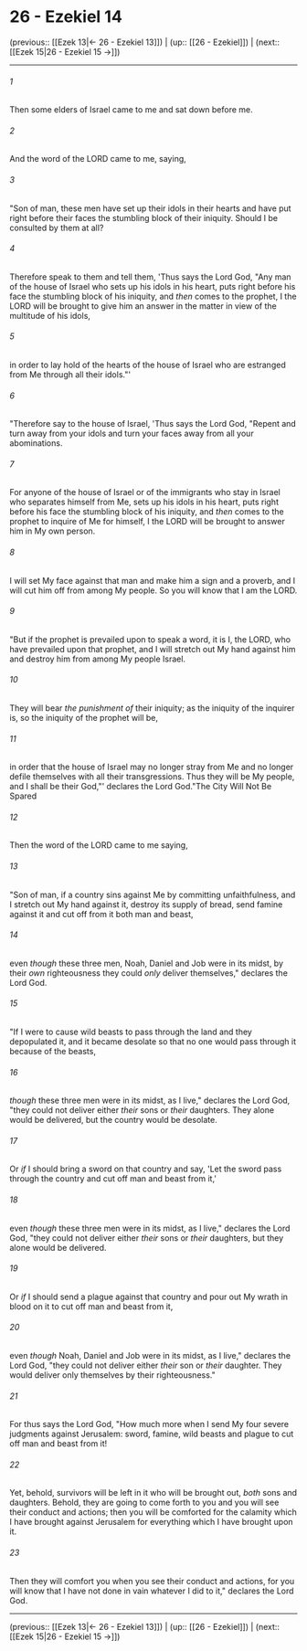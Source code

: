# 26 - Ezekiel 14

(previous:: [[Ezek 13|← 26 - Ezekiel 13]]) | (up:: [[26 - Ezekiel]]) | (next:: [[Ezek 15|26 - Ezekiel 15 →]])

***


###### 1 
Then some elders of Israel came to me and sat down before me. 

###### 2 
And the word of the LORD came to me, saying, 

###### 3 
"Son of man, these men have set up their idols in their hearts and have put right before their faces the stumbling block of their iniquity. Should I be consulted by them at all? 

###### 4 
Therefore speak to them and tell them, 'Thus says the Lord God, "Any man of the house of Israel who sets up his idols in his heart, puts right before his face the stumbling block of his iniquity, and _then_ comes to the prophet, I the LORD will be brought to give him an answer in the matter in view of the multitude of his idols, 

###### 5 
in order to lay hold of the hearts of the house of Israel who are estranged from Me through all their idols."' 

###### 6 
"Therefore say to the house of Israel, 'Thus says the Lord God, "Repent and turn away from your idols and turn your faces away from all your abominations. 

###### 7 
For anyone of the house of Israel or of the immigrants who stay in Israel who separates himself from Me, sets up his idols in his heart, puts right before his face the stumbling block of his iniquity, and _then_ comes to the prophet to inquire of Me for himself, I the LORD will be brought to answer him in My own person. 

###### 8 
I will set My face against that man and make him a sign and a proverb, and I will cut him off from among My people. So you will know that I am the LORD. 

###### 9 
"But if the prophet is prevailed upon to speak a word, it is I, the LORD, who have prevailed upon that prophet, and I will stretch out My hand against him and destroy him from among My people Israel. 

###### 10 
They will bear _the punishment of_ their iniquity; as the iniquity of the inquirer is, so the iniquity of the prophet will be, 

###### 11 
in order that the house of Israel may no longer stray from Me and no longer defile themselves with all their transgressions. Thus they will be My people, and I shall be their God,"' declares the Lord God."The City Will Not Be Spared 

###### 12 
Then the word of the LORD came to me saying, 

###### 13 
"Son of man, if a country sins against Me by committing unfaithfulness, and I stretch out My hand against it, destroy its supply of bread, send famine against it and cut off from it both man and beast, 

###### 14 
even _though_ these three men, Noah, Daniel and Job were in its midst, by their _own_ righteousness they could _only_ deliver themselves," declares the Lord God. 

###### 15 
"If I were to cause wild beasts to pass through the land and they depopulated it, and it became desolate so that no one would pass through it because of the beasts, 

###### 16 
_though_ these three men were in its midst, as I live," declares the Lord God, "they could not deliver either _their_ sons or _their_ daughters. They alone would be delivered, but the country would be desolate. 

###### 17 
Or _if_ I should bring a sword on that country and say, 'Let the sword pass through the country and cut off man and beast from it,' 

###### 18 
even _though_ these three men were in its midst, as I live," declares the Lord God, "they could not deliver either _their_ sons or _their_ daughters, but they alone would be delivered. 

###### 19 
Or _if_ I should send a plague against that country and pour out My wrath in blood on it to cut off man and beast from it, 

###### 20 
even _though_ Noah, Daniel and Job were in its midst, as I live," declares the Lord God, "they could not deliver either _their_ son or _their_ daughter. They would deliver only themselves by their righteousness." 

###### 21 
For thus says the Lord God, "How much more when I send My four severe judgments against Jerusalem: sword, famine, wild beasts and plague to cut off man and beast from it! 

###### 22 
Yet, behold, survivors will be left in it who will be brought out, _both_ sons and daughters. Behold, they are going to come forth to you and you will see their conduct and actions; then you will be comforted for the calamity which I have brought against Jerusalem for everything which I have brought upon it. 

###### 23 
Then they will comfort you when you see their conduct and actions, for you will know that I have not done in vain whatever I did to it," declares the Lord God.

***

(previous:: [[Ezek 13|← 26 - Ezekiel 13]]) | (up:: [[26 - Ezekiel]]) | (next:: [[Ezek 15|26 - Ezekiel 15 →]])
